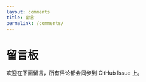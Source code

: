 ```yaml
---
layout: comments
title: 留言
permalink: /comments/
---
```


<div class="container markdown-body">
  <h1>留言板</h1>
  <p>欢迎在下面留言，所有评论都会同步到 GitHub Issue 上。</p>

  <!-- Utterances 评论区 -->
  <div id="utterances_thread"></div>
</div>
